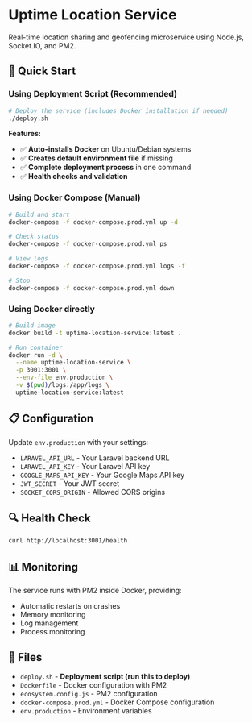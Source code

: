 # Uptime Location Service

Real-time location sharing and geofencing microservice using Node.js, Socket.IO, and PM2.

## 🚀 Quick Start

### Using Deployment Script (Recommended)

```bash
# Deploy the service (includes Docker installation if needed)
./deploy.sh
```

**Features:**

- ✅ **Auto-installs Docker** on Ubuntu/Debian systems
- ✅ **Creates default environment file** if missing
- ✅ **Complete deployment process** in one command
- ✅ **Health checks and validation**

### Using Docker Compose (Manual)

```bash
# Build and start
docker-compose -f docker-compose.prod.yml up -d

# Check status
docker-compose -f docker-compose.prod.yml ps

# View logs
docker-compose -f docker-compose.prod.yml logs -f

# Stop
docker-compose -f docker-compose.prod.yml down
```

### Using Docker directly

```bash
# Build image
docker build -t uptime-location-service:latest .

# Run container
docker run -d \
  --name uptime-location-service \
  -p 3001:3001 \
  --env-file env.production \
  -v $(pwd)/logs:/app/logs \
  uptime-location-service:latest
```

## 📋 Configuration

Update `env.production` with your settings:

- `LARAVEL_API_URL` - Your Laravel backend URL
- `LARAVEL_API_KEY` - Your Laravel API key
- `GOOGLE_MAPS_API_KEY` - Your Google Maps API key
- `JWT_SECRET` - Your JWT secret
- `SOCKET_CORS_ORIGIN` - Allowed CORS origins

## 🔍 Health Check

```bash
curl http://localhost:3001/health
```

## 📊 Monitoring

The service runs with PM2 inside Docker, providing:

- Automatic restarts on crashes
- Memory monitoring
- Log management
- Process monitoring

## 📁 Files

- `deploy.sh` - **Deployment script (run this to deploy)**
- `Dockerfile` - Docker configuration with PM2
- `ecosystem.config.js` - PM2 configuration
- `docker-compose.prod.yml` - Docker Compose configuration
- `env.production` - Environment variables
